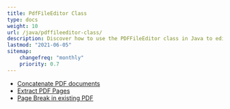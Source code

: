 ```yaml
---
title: PdfFileEditor Class
type: docs
weight: 10
url: /java/pdffileeditor-class/
description: Discover how to use the PDFFileEditor class in Java to edit and manipulate PDF documents using Aspose.PDF.
lastmod: "2021-06-05"
sitemap:
    changefreq: "monthly"
    priority: 0.7
---
```


- [Concatenate PDF documents](/pdf/java/concatenate-pdf-documents/)
- [Extract PDF Pages](/pdf/java/extract-pdf-pages/)
- [Page Break in existing PDF](/pdf/java/page-break-in-existing-pdf/)

